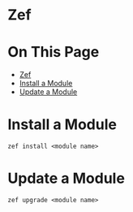 # Zef

# On This Page

- [Zef](#zef)
- [Install a Module](#install-a-module)
- [Update a Module](#update-a-module)


# Install a Module
    zef install <module name>

# Update a Module
    zef upgrade <module name>
    
